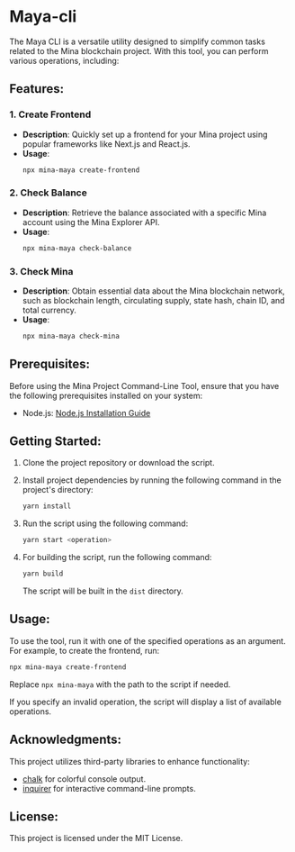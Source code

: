 # Maya-cli

The Maya CLI is a versatile utility designed to simplify common tasks related to the Mina blockchain project. With this tool, you can perform various operations, including:

## Features:

### 1. Create Frontend

- **Description**: Quickly set up a frontend for your Mina project using popular frameworks like Next.js and React.js.
- **Usage**:
  ```bash
  npx mina-maya create-frontend
  ```

### 2. Check Balance

- **Description**: Retrieve the balance associated with a specific Mina account using the Mina Explorer API.
- **Usage**:
  ```bash
  npx mina-maya check-balance
  ```

### 3. Check Mina

- **Description**: Obtain essential data about the Mina blockchain network, such as blockchain length, circulating supply, state hash, chain ID, and total currency.
- **Usage**:
  ```bash
  npx mina-maya check-mina
  ```

## Prerequisites:

Before using the Mina Project Command-Line Tool, ensure that you have the following prerequisites installed on your system:

- Node.js: [Node.js Installation Guide](https://nodejs.org/)

## Getting Started:

1. Clone the project repository or download the script.

2. Install project dependencies by running the following command in the project's directory:

   ```bash
   yarn install
   ```

3. Run the script using the following command:

   ```bash
   yarn start <operation>
   ```

4. For building the script, run the following command:

   ```bash
   yarn build
   ```

   The script will be built in the `dist` directory.

## Usage:

To use the tool, run it with one of the specified operations as an argument. For example, to create the frontend, run:

```bash
npx mina-maya create-frontend
```

Replace `npx mina-maya` with the path to the script if needed.

If you specify an invalid operation, the script will display a list of available operations.

## Acknowledgments:

This project utilizes third-party libraries to enhance functionality:

- [chalk](https://www.npmjs.com/package/chalk) for colorful console output.
- [inquirer](https://www.npmjs.com/package/inquirer) for interactive command-line prompts.

## License:

This project is licensed under the MIT License.
